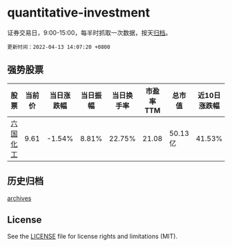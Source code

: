 # quantitative-investment

证券交易日，9:00-15:00，每半时抓取一次数据，按天[归档](archives)。

`更新时间：2022-04-13 14:07:20 +0800`

## 强势股票

|股票|当前价|当日涨跌幅|当日振幅|当日换手率|市盈率TTM|总市值|近10日涨跌幅|
|----|----|----|----|----|----|----|----|
|[六国化工](https://xueqiu.com/S/SH600470)|9.61|-1.54%|8.81%|22.75%|21.08|50.13亿|41.53%|

## 历史归档

[archives](archives)

## License

See the [LICENSE](LICENSE) file for license rights and limitations (MIT).